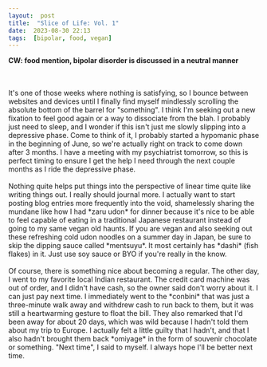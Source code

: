```yaml
---
layout:  post
title:  "Slice of Life: Vol. 1"
date:  2023-08-30 22:13
tags:  [bipolar, food, vegan]  
---
```

<b>CW: food mention, bipolar disorder is discussed in a neutral manner</b>
<!--excerpt-->
<br>
<br>
It's one of those weeks where nothing is satisfying, so I bounce between websites and devices until I finally find myself mindlessly scrolling the absolute bottom of the barrel for "something". I think I'm seeking out a new fixation to feel good again or a way to dissociate from the blah. I probably just need to sleep, and I wonder if this isn't just me slowly slipping into a depressive phase. Come to think of it, I probably started a hypomanic phase in the beginning of June, so we're actually right on track to come down after 3 months. I have a meeting with my psychiatrist tomorrow, so this is perfect timing to ensure I get the help I need through the next couple months as I ride the depressive phase. 
<br>
<br>
Nothing quite helps put things into the perspective of linear time quite like writing things out. I really should journal more. I actually want to start posting blog entries more frequently into the void, shamelessly sharing the mundane like how I had *zaru udon* for dinner because it's nice to be able to feel capable of eating in a traditional Japanese restaurant instead of going to my same vegan old haunts. If you are vegan and also seeking out these refreshing cold udon noodles on a summer day in Japan, be sure to skip the dipping sauce called *mentsuyu*. It most certainly has *dashi* (fish flakes) in it. Just use soy sauce or BYO if you're really in the know. 
<br>
<br>
Of course, there is something nice about becoming a regular. The other day, I went to my favorite local Indian restaurant. The credit card machine was out of order, and I didn't have cash, so the owner said don't worry about it. I can just pay next time. I immediately went to the *conbini* that was just a three-minute walk away and withdrew cash to run back to them, but it was still a heartwarming gesture to float the bill. They also remarked that I'd been away for about 20 days, which was wild because I hadn't told them about my trip to Europe. I actually felt a little guilty that I hadn't, and that I also hadn't brought them back *omiyage* in the form of souvenir chocolate or something. "Next time", I said to myself. I always hope I'll be better next time. 